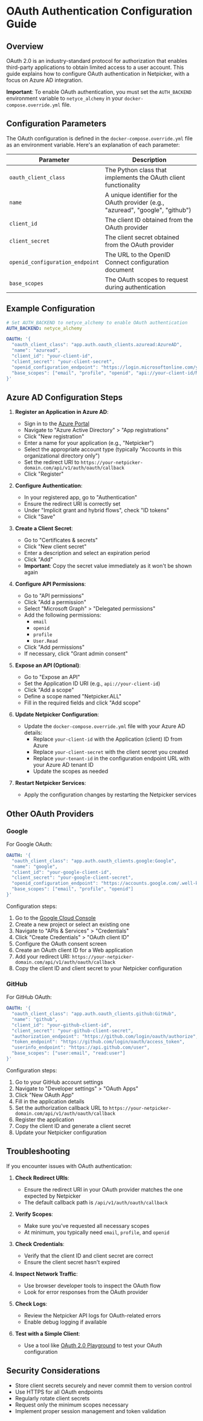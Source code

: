 # OAuth Authentication Configuration Guide

## Overview

OAuth 2.0 is an industry-standard protocol for authorization that enables third-party applications to obtain limited access to a user account. This guide explains how to configure OAuth authentication in Netpicker, with a focus on Azure AD integration.

**Important**: To enable OAuth authentication, you must set the `AUTH_BACKEND` environment variable to `netyce_alchemy` in your `docker-compose.override.yml` file.

## Configuration Parameters

The OAuth configuration is defined in the `docker-compose.override.yml` file as an environment variable. Here's an explanation of each parameter:

| Parameter                       | Description                                                                      |
| ------------------------------- | -------------------------------------------------------------------------------- |
| `oauth_client_class`            | The Python class that implements the OAuth client functionality                  |
| `name`                          | A unique identifier for the OAuth provider (e.g., "azuread", "google", "github") |
| `client_id`                     | The client ID obtained from the OAuth provider                                   |
| `client_secret`                 | The client secret obtained from the OAuth provider                               |
| `openid_configuration_endpoint` | The URL to the OpenID Connect configuration document                             |
| `base_scopes`                   | The OAuth scopes to request during authentication                                |

## Example Configuration

```yaml
# Set AUTH_BACKEND to netyce_alchemy to enable OAuth authentication
AUTH_BACKEND: netyce_alchemy

OAUTH: '{
  "oauth_client_class": "app.auth.oauth_clients.azuread:AzureAD",
  "name": "azuread",
  "client_id": "your-client-id",
  "client_secret": "your-client-secret",
  "openid_configuration_endpoint": "https://login.microsoftonline.com/your-tenant-id/v2.0/.well-known/openid-configuration",
  "base_scopes": ["email", "profile", "openid", "api://your-client-id/Netpicker.ALL"]
}'
```

## Azure AD Configuration Steps

1. **Register an Application in Azure AD**:

   - Sign in to the [Azure Portal](https://portal.azure.com)
   - Navigate to "Azure Active Directory" > "App registrations"
   - Click "New registration"
   - Enter a name for your application (e.g., "Netpicker")
   - Select the appropriate account type (typically "Accounts in this organizational directory only")
   - Set the redirect URI to `https://your-netpicker-domain.com/api/v1/auth/oauth/callback`
   - Click "Register"

2. **Configure Authentication**:

   - In your registered app, go to "Authentication"
   - Ensure the redirect URI is correctly set
   - Under "Implicit grant and hybrid flows", check "ID tokens"
   - Click "Save"

3. **Create a Client Secret**:

   - Go to "Certificates & secrets"
   - Click "New client secret"
   - Enter a description and select an expiration period
   - Click "Add"
   - **Important**: Copy the secret value immediately as it won't be shown again

4. **Configure API Permissions**:

   - Go to "API permissions"
   - Click "Add a permission"
   - Select "Microsoft Graph" > "Delegated permissions"
   - Add the following permissions:
     - `email`
     - `openid`
     - `profile`
     - `User.Read`
   - Click "Add permissions"
   - If necessary, click "Grant admin consent"

5. **Expose an API (Optional)**:

   - Go to "Expose an API"
   - Set the Application ID URI (e.g., `api://your-client-id`)
   - Click "Add a scope"
   - Define a scope named "Netpicker.ALL"
   - Fill in the required fields and click "Add scope"

6. **Update Netpicker Configuration**:

   - Update the `docker-compose.override.yml` file with your Azure AD details:
     - Replace `your-client-id` with the Application (client) ID from Azure
     - Replace `your-client-secret` with the client secret you created
     - Replace `your-tenant-id` in the configuration endpoint URL with your Azure AD tenant ID
     - Update the scopes as needed

7. **Restart Netpicker Services**:
   - Apply the configuration changes by restarting the Netpicker services

## Other OAuth Providers

### Google

For Google OAuth:

```yaml
OAUTH: '{
  "oauth_client_class": "app.auth.oauth_clients.google:Google",
  "name": "google",
  "client_id": "your-google-client-id",
  "client_secret": "your-google-client-secret",
  "openid_configuration_endpoint": "https://accounts.google.com/.well-known/openid-configuration",
  "base_scopes": ["email", "profile", "openid"]
}'
```

Configuration steps:

1. Go to the [Google Cloud Console](https://console.cloud.google.com/)
2. Create a new project or select an existing one
3. Navigate to "APIs & Services" > "Credentials"
4. Click "Create Credentials" > "OAuth client ID"
5. Configure the OAuth consent screen
6. Create an OAuth client ID for a Web application
7. Add your redirect URI: `https://your-netpicker-domain.com/api/v1/auth/oauth/callback`
8. Copy the client ID and client secret to your Netpicker configuration

### GitHub

For GitHub OAuth:

```yaml
OAUTH: '{
  "oauth_client_class": "app.auth.oauth_clients.github:GitHub",
  "name": "github",
  "client_id": "your-github-client-id",
  "client_secret": "your-github-client-secret",
  "authorization_endpoint": "https://github.com/login/oauth/authorize",
  "token_endpoint": "https://github.com/login/oauth/access_token",
  "userinfo_endpoint": "https://api.github.com/user",
  "base_scopes": ["user:email", "read:user"]
}'
```

Configuration steps:

1. Go to your GitHub account settings
2. Navigate to "Developer settings" > "OAuth Apps"
3. Click "New OAuth App"
4. Fill in the application details
5. Set the authorization callback URL to `https://your-netpicker-domain.com/api/v1/auth/oauth/callback`
6. Register the application
7. Copy the client ID and generate a client secret
8. Update your Netpicker configuration

## Troubleshooting

If you encounter issues with OAuth authentication:

1. **Check Redirect URIs**:

   - Ensure the redirect URI in your OAuth provider matches the one expected by Netpicker
   - The default callback path is `/api/v1/auth/oauth/callback`

2. **Verify Scopes**:

   - Make sure you've requested all necessary scopes
   - At minimum, you typically need `email`, `profile`, and `openid`

3. **Check Credentials**:

   - Verify that the client ID and client secret are correct
   - Ensure the client secret hasn't expired

4. **Inspect Network Traffic**:

   - Use browser developer tools to inspect the OAuth flow
   - Look for error responses from the OAuth provider

5. **Check Logs**:

   - Review the Netpicker API logs for OAuth-related errors
   - Enable debug logging if available

6. **Test with a Simple Client**:
   - Use a tool like [OAuth 2.0 Playground](https://oauth.com/playground) to test your OAuth configuration

## Security Considerations

- Store client secrets securely and never commit them to version control
- Use HTTPS for all OAuth endpoints
- Regularly rotate client secrets
- Request only the minimum scopes necessary
- Implement proper session management and token validation
